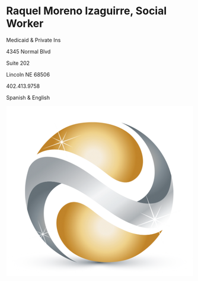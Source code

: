 # Raquel Moreno Izaguirre, Social Worker

Medicaid & Private Ins

4345 Normal Blvd

Suite 202

Lincoln NE 68506

402.413.9758

Spanish & English

![picture](./markdown/resources/images/fake-logo.png)

